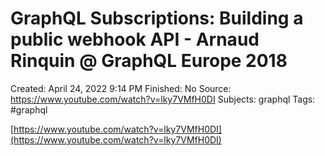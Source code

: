 # GraphQL Subscriptions: Building a public webhook API - Arnaud Rinquin @ GraphQL Europe 2018

Created: April 24, 2022 9:14 PM
Finished: No
Source: https://www.youtube.com/watch?v=lky7VMfH0DI
Subjects: graphql
Tags: #graphql

[https://www.youtube.com/watch?v=lky7VMfH0DI](https://www.youtube.com/watch?v=lky7VMfH0DI)